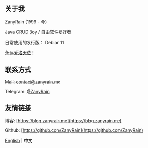 ## 关于我

ZanyRain (1999 - 今)

Java CRUD Boy / 自由软件爱好者

日常使用的发行版： Debian 11

永远爱[洛天依](https://zh.wikipedia.org/wiki/洛天依)！

## 联系方式

~~Mail: contact@zanyrain.me~~

Telegram: [@ZanyRain](https://t.me/ZanyRain)

## 友情链接

博客: [https://blog.zanyrain.me](https://blog.zanyrain.me)

Github: [https://github.com/ZanyRain](https://github.com/ZanyRain)

[English](index) | **中文**
